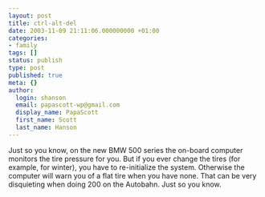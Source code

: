 ```yaml
---
layout: post
title: ctrl-alt-del
date: 2003-11-09 21:11:06.000000000 +01:00
categories:
- family
tags: []
status: publish
type: post
published: true
meta: {}
author:
  login: shanson
  email: papascott-wp@gmail.com
  display_name: PapaScott
  first_name: Scott
  last_name: Hanson
---
```

<p>Just so you know, on the new BMW 500 series the on-board computer monitors the tire pressure for you. But if you ever change the tires (for example, for winter), you have to re-initialize the system. Otherwise the computer will warn you of a flat tire when you have none. That can be very disquieting when doing 200 on the Autobahn. Just so you know.</p>
